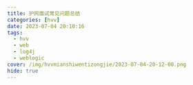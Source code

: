 ```yaml
---
title: 护网面试常见问题总结
categories: [hvv]
date: 2023-07-04 20:10:16
tags:
  - hvv
  - web
  - log4j
  - weblogic
cover: /img/hvvmianshiwentizongjie/2023-07-04-20-12-00.png
hide: true
---
```



